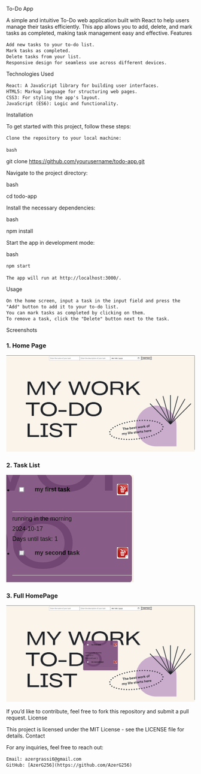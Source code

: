 To-Do App

A simple and intuitive To-Do web application built with React to help users manage their tasks efficiently. This app allows you to add, delete, and mark tasks as completed, making task management easy and effective.
Features

    Add new tasks to your to-do list.
    Mark tasks as completed.
    Delete tasks from your list.
    Responsive design for seamless use across different devices.

Technologies Used

    React: A JavaScript library for building user interfaces.
    HTML5: Markup language for structuring web pages.
    CSS3: For styling the app's layout.
    JavaScript (ES6): Logic and functionality.

Installation

To get started with this project, follow these steps:

    Clone the repository to your local machine:

    bash

git clone https://github.com/yourusername/todo-app.git

Navigate to the project directory:

bash

cd todo-app

Install the necessary dependencies:

bash

npm install

Start the app in development mode:

bash

    npm start

    The app will run at http://localhost:3000/.

Usage

    On the home screen, input a task in the input field and press the "Add" button to add it to your to-do list.
    You can mark tasks as completed by clicking on them.
    To remove a task, click the "Delete" button next to the task.

Screenshots

### 1. Home Page
![Home Page](todo/screenshots/HomePage.png)

### 2. Task List
![Task List](todo/screenshots/TaskList.png)

### 3. Full HomePage
![Task Completed](todo/screenshots/HomePage1.png)

If you’d like to contribute, feel free to fork this repository and submit a pull request.
License

This project is licensed under the MIT License - see the LICENSE file for details.
Contact

For any inquiries, feel free to reach out:

    Email: azergrassi6@gmail.com
    GitHub: [AzerG256](https://github.com/AzerG256)
